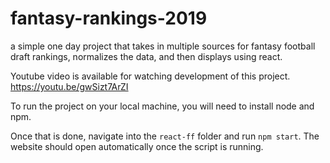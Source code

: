 # fantasy-rankings-2019

a simple one day project that takes in multiple sources for fantasy football draft rankings, normalizes the data, and then displays using react.

Youtube video is available for watching development of this project.
https://youtu.be/gwSizt7ArZI

To run the project on your local machine, you will need to install node and npm.

Once that is done, navigate into the `react-ff` folder and run `npm start`. The website should open automatically once the script is running.
